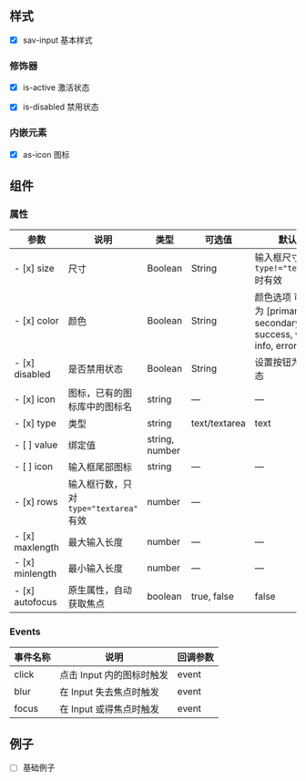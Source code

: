 ## 样式

- [x] sav-input 基本样式

### 修饰器

- [x] is-active 激活状态
- [x] is-disabled 禁用状态


### 内嵌元素

- [x] as-icon 图标

## 组件

### 属性
| 参数              | 说明    | 类型      | 可选值       | 默认值   |
|----------        |-------- |---------- |-------------  |-------- |
- [x] size         | 尺寸   | 	Boolean | String   |   输入框尺寸，只在 `type!="textarea"` 时有效    |  false
- [x] color         |颜色   | 	Boolean | String   |   颜色选项 可选值为 [primary, secondary, success, warn, info, error] |  false
- [x] disabled     | 是否禁用状态    | Boolean | String   | 	设置按钮为禁用状态  | false     
- [x] icon        | 图标，已有的图标库中的图标名 | string   |  —  |  —  |
- [x] type         | 类型   | string  | text/textarea | text |
- [ ] value        | 绑定值           | string, number 
- [ ] icon         | 输入框尾部图标    | string          | — | — |
- [x] rows         | 输入框行数，只对 `type="textarea"` 有效  |  number | — 
- [x] maxlength    | 最大输入长度      | number          |  —  | — |
- [x] minlength    | 最小输入长度      | number          |  —  | — |
- [x] autofocus    | 原生属性，自动获取焦点 | boolean | true, false | false |

### Events
| 事件名称 | 说明 | 回调参数 |
|---------|--------|---------|
| click | 点击 Input 内的图标时触发 | event |
| blur | 在 Input 失去焦点时触发 | event |
| focus | 在 Input 或得焦点时触发 | event |


## 例子

- [ ] 基础例子 
